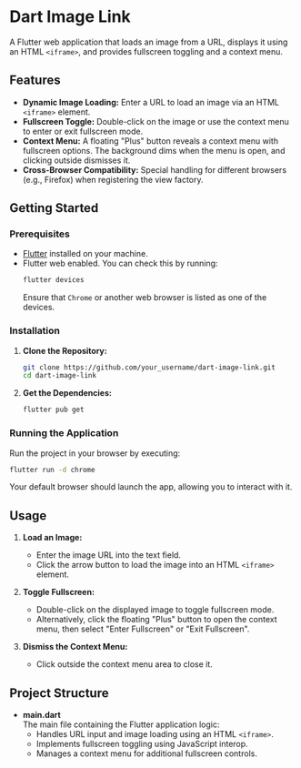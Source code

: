 # Dart Image Link

A Flutter web application that loads an image from a URL, displays it using an HTML `<iframe>`, and provides fullscreen toggling and a context menu.

## Features

- **Dynamic Image Loading:** Enter a URL to load an image via an HTML `<iframe>` element.
- **Fullscreen Toggle:** Double-click on the image or use the context menu to enter or exit fullscreen mode.
- **Context Menu:** A floating "Plus" button reveals a context menu with fullscreen options. The background dims when the menu is open, and clicking outside dismisses it.
- **Cross-Browser Compatibility:** Special handling for different browsers (e.g., Firefox) when registering the view factory.

## Getting Started

### Prerequisites

- [Flutter](https://flutter.dev/) installed on your machine.
- Flutter web enabled. You can check this by running:
  ```bash
  flutter devices
  ```
  Ensure that `Chrome` or another web browser is listed as one of the devices.

### Installation

1. **Clone the Repository:**
   ```bash
   git clone https://github.com/your_username/dart-image-link.git
   cd dart-image-link
   ```

2. **Get the Dependencies:**
   ```bash
   flutter pub get
   ```

### Running the Application

Run the project in your browser by executing:

```bash
flutter run -d chrome
```

Your default browser should launch the app, allowing you to interact with it.

## Usage

1. **Load an Image:**
   - Enter the image URL into the text field.
   - Click the arrow button to load the image into an HTML `<iframe>` element.

2. **Toggle Fullscreen:**
   - Double-click on the displayed image to toggle fullscreen mode.
   - Alternatively, click the floating "Plus" button to open the context menu, then select "Enter Fullscreen" or "Exit Fullscreen".

3. **Dismiss the Context Menu:**
   - Click outside the context menu area to close it.

## Project Structure

- **main.dart**  
  The main file containing the Flutter application logic:
  - Handles URL input and image loading using an HTML `<iframe>`.
  - Implements fullscreen toggling using JavaScript interop.
  - Manages a context menu for additional fullscreen controls.
